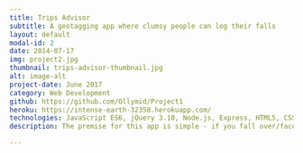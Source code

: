 ```yaml
---
title: Trips Advisor
subtitle: A geotagging app where clumsy people can log their falls
layout: default
modal-id: 2
date: 2014-07-17
img: project2.jpg
thumbnail: trips-advisor-thumbnail.jpg
alt: image-alt
project-date: June 2017
category: Web Development
github: https://github.com/Ollymid/Project1
heroku: https://intense-earth-32358.herokuapp.com/
technologies: JavaScript ES6, jQuery 3.10, Node.js, Express, HTML5, CSS3, SASS, Bcrypt, MongoDB, Google Maps API.
description: The premise for this app is simple - if you fall over/faceplant/do a random gravity check - you can log in to this app and record it on the map, along with a description of the event. Other clumsy people can see where the tripping hotspots are and avoid them. Users can interact on the site by leaving comments - for example, to wish a fellow user well whilst they recover in hospital.

---
```

